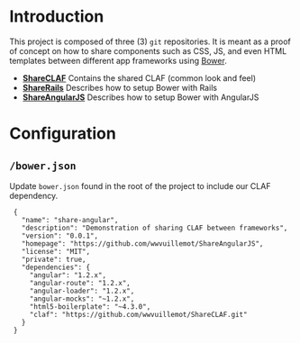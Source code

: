 Introduction
======

This project is composed of three (3) `git` repositories.  It is meant as a
proof of concept on how to share components such as CSS, JS, and even HTML
templates between different app frameworks using [Bower](http://bower.io).

  * **[ShareCLAF](http://github.com/wwvuillemot/ShareCLAF)** Contains the shared CLAF (common look and feel)
  * **[ShareRails](http://github.com/wwvuillemot/ShareRails)** Describes how to setup Bower with Rails
  * **[ShareAngularJS](http://github.com/wwvuillemot/ShareAngularJS)** Describes how to setup Bower with AngularJS

Configuration
=======

`/bower.json`
-------

Update `bower.json` found in the root of the project to include our CLAF dependency.

     {
       "name": "share-angular",
       "description": "Demonstration of sharing CLAF between frameworks",
       "version": "0.0.1",
       "homepage": "https://github.com/wwvuillemot/ShareAngularJS",
       "license": "MIT",
       "private": true,
       "dependencies": {
         "angular": "1.2.x",
         "angular-route": "1.2.x",
         "angular-loader": "1.2.x",
         "angular-mocks": "~1.2.x",
         "html5-boilerplate": "~4.3.0",
         "claf": "https://github.com/wwvuillemot/ShareCLAF.git"
       }
     }

